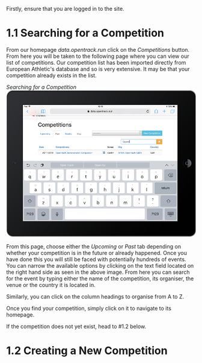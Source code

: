<!-- TITLE: Training Manual - Create a New Competition -->

Firstly, ensure that you are logged in to the site. 
# 1.1 Searching for a Competition
From our homepage *data.opentrack.run* click on the *Competitions* button. From here you will be taken to the following page where you can view our list of competitions. Our competition list has been imported directly from European Athletic's database and so is very extensive. It may be that your competition already exists in the list. 

*Searching for a Competition*
![Comp Search](/uploads/create-competitions/comp-search.png "Comp Search")

From this page, choose either the *Upcoming* or *Past* tab depending on whether your competition is in the future or already happened. Once you have done this you will still be faced with potentially hundreds of events. You can narrow the available options by clicking on the text field located on the right hand side as seen in the above image. From here you can search for the event by typing either the name of the competition, its organiser, the venue or the country it is located in.

Similarly, you can click on the column headings to organise from A to Z.

Once you find your competition, simply click on it to navigate to its homepage.

If the competition does not yet exist, head to #1.2 below.
# 1.2 Creating a New Competition
